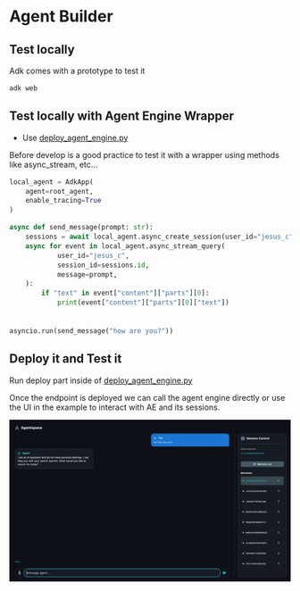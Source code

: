 # Agent Builder

## Test locally

Adk comes with a prototype to test it 
```bash
adk web
```

## Test locally with Agent Engine Wrapper

- Use [deploy_agent_engine.py](./deploy_agent_engine.py)

Before develop is a good practice to test it with a
wrapper using methods like async_stream, etc...
```python
local_agent = AdkApp(
    agent=root_agent,
    enable_tracing=True
)
```

```python
async def send_message(prompt: str):
    sessions = await local_agent.async_create_session(user_id="jesus_c")
    async for event in local_agent.async_stream_query(
            user_id="jesus_c",
            session_id=sessions.id,
            message=prompt,
    ):
        if "text" in event["content"]["parts"][0]:
            print(event["content"]["parts"][0]["text"])


asyncio.run(send_message("how are you?"))
```

## Deploy it and Test it

Run deploy part inside of [deploy_agent_engine.py](./deploy_agent_engine.py)

Once the endpoint is deployed we can call the agent engine directly
or use the UI in the example to interact with AE and its sessions.

![img.png](screenshot_1.png)